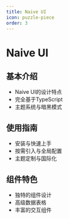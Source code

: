 ```yaml
---
title: Naive UI
icon: puzzle-piece
order: 3
---
```


# Naive UI

## 基本介绍
- Naive UI的设计特点
- 完全基于TypeScript
- 主题系统与暗黑模式

## 使用指南
- 安装与快速上手
- 按需引入与全局配置
- 主题定制与国际化

## 组件特色
- 独特的组件设计
- 高级数据表格
- 丰富的交互组件
